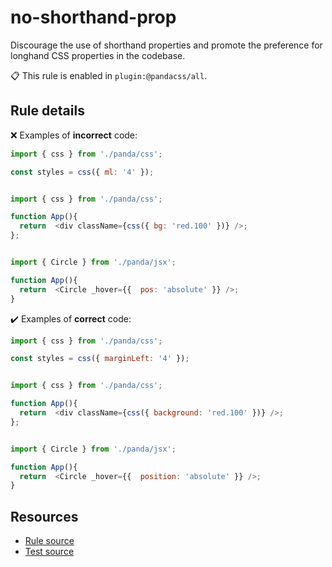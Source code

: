 [//]: # (This file is generated by eslint-docgen. Do not edit it directly.)

# no-shorthand-prop

Discourage the use of shorthand properties and promote the preference for longhand CSS properties in the codebase.

📋 This rule is enabled in `plugin:@pandacss/all`.

## Rule details

❌ Examples of **incorrect** code:
```js
import { css } from './panda/css';

const styles = css({ ml: '4' });
```
```js

import { css } from './panda/css';

function App(){
  return  <div className={css({ bg: 'red.100' })} />;
};
```
```js

import { Circle } from './panda/jsx';

function App(){
  return  <Circle _hover={{  pos: 'absolute' }} />;
}
```

✔️ Examples of **correct** code:
```js
import { css } from './panda/css';

const styles = css({ marginLeft: '4' });
```
```js

import { css } from './panda/css';

function App(){
  return  <div className={css({ background: 'red.100' })} />;
};
```
```js

import { Circle } from './panda/jsx';

function App(){
  return  <Circle _hover={{  position: 'absolute' }} />;
}
```

## Resources

* [Rule source](/plugin/src/rules/no-shorthand-prop.ts)
* [Test source](/tests/no-shorthand-prop.test.ts)
